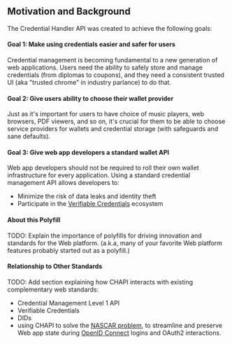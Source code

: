 ## Motivation and Background

The Credential Handler API was created to achieve the following goals:

#### Goal 1: Make using credentials easier and safer for users

Credential management is becoming fundamental to a new generation of web 
applications. Users need the ability to safely store and manage credentials 
(from diplomas to coupons), and they need a consistent trusted UI (aka "trusted 
chrome" in industry parlance) to do that.

#### Goal 2: Give users ability to choose their wallet provider

Just as it's important for users to have choice of music players, web browsers,
PDF viewers, and so on, it's crucial for them to be able to choose service
providers for wallets and credential storage (with safeguards and sane defaults).

#### Goal 3: Give web app developers a standard wallet API

Web app developers should not be required to roll their own wallet 
infrastructure for every application. Using a standard credential management
API allows developers to:

* Minimize the risk of data leaks and identity theft
* Participate in the [Verifiable Credentials](https://w3c.github.io/vc-data-model/) 
  ecosystem  

#### About this Polyfill

TODO: Explain the importance of polyfills for driving innovation and standards
for the Web platform. (a.k.a, many of your favorite Web platform features
probably started out as a polyfill.) 

#### Relationship to Other Standards

TODO: Add section explaining how CHAPI interacts with existing complementary
web standards:

* Credential Management Level 1 API
* Verifiable Credentials
* DIDs
* using CHAPI to solve the [NASCAR problem](https://indieweb.org/NASCAR_problem), 
  to streamline and preserve Web app state during 
  [OpenID Connect](https://openid.net/specs/openid-connect-core-1_0.html) logins
  and OAuth2 interactions.
